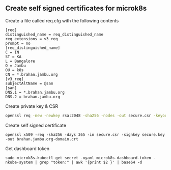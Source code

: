 ## Create self signed certificates for microk8s

Create a file called req.cfg with the following contents
```
[req]
distinguished_name = req_distinguished_name
req_extensions = v3_req
prompt = no
[req_distinguished_name]
C = IN
ST = KA
L = Bangalore
O = Jambu
OU = k8s
CN = *.brahan.jambu.org
[v3_req]
subjectAltName = @san
[san]
DNS.1 = *.brahan.jambu.org
DNS.2 = brahan.jambu.org
```

Create private key & CSR
```bash
openssl req -new -newkey rsa:2048 -sha256 -nodes -out secure.csr -keyout secure.key -config req.cfg
```

Create self signed certificate
```
openssl x509 -req -sha256 -days 365 -in secure.csr -signkey secure.key -out brahan.jambu.org-domain.crt
```

Get dashboard token
```
sudo microk8s.kubectl get secret -oyaml microk8s-dashboard-token -nkube-system | grep "token:" | awk '{print $2 }' | base64 -d
```

